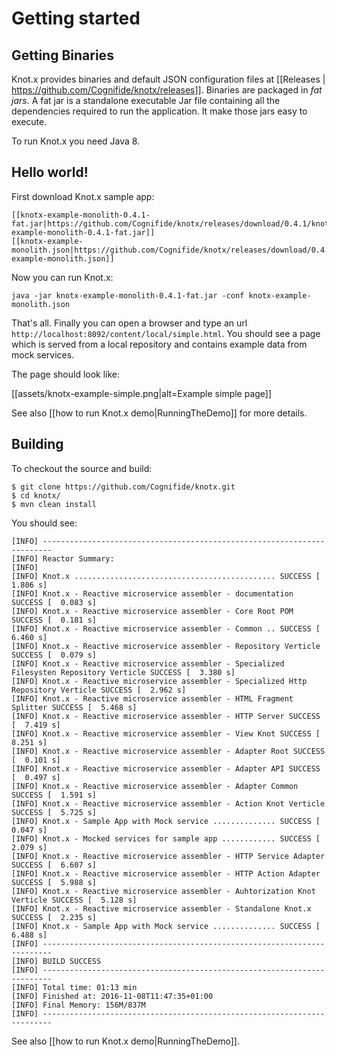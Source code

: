 # Getting started

## Getting Binaries
Knot.x provides binaries and default JSON configuration files at [[Releases | https://github.com/Cognifide/knotx/releases]].
Binaries are packaged in *fat jars*. A fat jar is a standalone executable Jar file containing all 
the dependencies required to run the application. It make those jars easy to execute.

To run Knot.x you need Java 8.

## Hello world!
First download Knot.x sample app:

```
[[knotx-example-monolith-0.4.1-fat.jar|https://github.com/Cognifide/knotx/releases/download/0.4.1/knotx-example-monolith-0.4.1-fat.jar]]
[[knotx-example-monolith.json|https://github.com/Cognifide/knotx/releases/download/0.4.1/knotx-example-monolith.json]]
```

Now you can run Knot.x:

```
java -jar knotx-example-monolith-0.4.1-fat.jar -conf knotx-example-monolith.json
```

That's all. Finally you can open a browser and type an url `http://localhost:8092/content/local/simple.html`. 
You should see a page which is served from a local repository and contains example data from mock services.

The page should look like:

[[assets/knotx-example-simple.png|alt=Example simple page]]

See also [[how to run Knot.x demo|RunningTheDemo]] for more details.

## Building

To checkout the source and build:

```
$ git clone https://github.com/Cognifide/knotx.git
$ cd knotx/
$ mvn clean install
```

You should see:

```
[INFO] ------------------------------------------------------------------------
[INFO] Reactor Summary:
[INFO]
[INFO] Knot.x ............................................. SUCCESS [  1.806 s]
[INFO] Knot.x - Reactive microservice assembler - documentation SUCCESS [  0.083 s]
[INFO] Knot.x - Reactive microservice assembler - Core Root POM SUCCESS [  0.181 s]
[INFO] Knot.x - Reactive microservice assembler - Common .. SUCCESS [  6.460 s]
[INFO] Knot.x - Reactive microservice assembler - Repository Verticle SUCCESS [  0.079 s]
[INFO] Knot.x - Reactive microservice assembler - Specialized Filesysten Repository Verticle SUCCESS [  3.380 s]
[INFO] Knot.x - Reactive microservice assembler - Specialized Http Repository Verticle SUCCESS [  2.962 s]
[INFO] Knot.x - Reactive microservice assembler - HTML Fragment Splitter SUCCESS [  5.468 s]
[INFO] Knot.x - Reactive microservice assembler - HTTP Server SUCCESS [  7.419 s]
[INFO] Knot.x - Reactive microservice assembler - View Knot SUCCESS [  8.251 s]
[INFO] Knot.x - Reactive microservice assembler - Adapter Root SUCCESS [  0.101 s]
[INFO] Knot.x - Reactive microservice assembler - Adapter API SUCCESS [  0.497 s]
[INFO] Knot.x - Reactive microservice assembler - Adapter Common SUCCESS [  1.591 s]
[INFO] Knot.x - Reactive microservice assembler - Action Knot Verticle SUCCESS [  5.725 s]
[INFO] Knot.x - Sample App with Mock service .............. SUCCESS [  0.047 s]
[INFO] Knot.x - Mocked services for sample app ............ SUCCESS [  2.079 s]
[INFO] Knot.x - Reactive microservice assembler - HTTP Service Adapter SUCCESS [  6.607 s]
[INFO] Knot.x - Reactive microservice assembler - HTTP Action Adapter SUCCESS [  5.988 s]
[INFO] Knot.x - Reactive microservice assembler - Auhtorization Knot Verticle SUCCESS [  5.128 s]
[INFO] Knot.x - Reactive microservice assembler - Standalone Knot.x SUCCESS [  2.235 s]
[INFO] Knot.x - Sample App with Mock service .............. SUCCESS [  6.488 s]
[INFO] ------------------------------------------------------------------------
[INFO] BUILD SUCCESS
[INFO] ------------------------------------------------------------------------
[INFO] Total time: 01:13 min
[INFO] Finished at: 2016-11-08T11:47:35+01:00
[INFO] Final Memory: 156M/837M
[INFO] ------------------------------------------------------------------------
```

See also [[how to run Knot.x demo|RunningTheDemo]].

